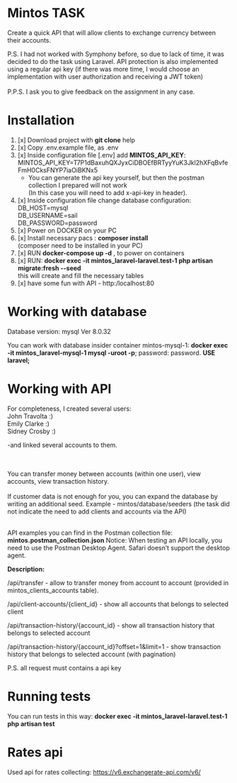 # Mintos TASK
Create a quick API that will allow clients to exchange currency between their accounts.

P.S. I had not worked with Symphony before, so due to lack of time, it was decided to do the task using Laravel. API protection is also implemented using a regular api key (if there was more time, I would choose an implementation with user authorization and receiving a JWT token)
</br></br>P.P.S. I ask you to give feedback on the assignment in any case.

# Installation
1. [x] Download project with **git clone** help
2. [x] Copy .env.example file, as .env
3. [x] Inside configuration file [.env] add **MINTOS_API_KEY**:
   MINTOS_API_KEY=T7P1dBaxuhQXJyxCiDBOEfBRTyyYuK3Jkl2hXFqBvfeFmH0CksFNYP7iaOiBKNx5
    - You can generate the api key yourself, but then the postman collection I prepared will not work<br />(In this case you will need to add x-api-key in header).
4. [x] Inside configuration file change database configuration:<br />
   DB_HOST=mysql<br />
   DB_USERNAME=sail<br />
   DB_PASSWORD=password<br />
5. [x] Power on DOCKER on your PC
6. [x] Install necessary pacs : **composer install** <br />(composer need to be installed in your PC)
7. [x] RUN **docker-compose up -d** , to power on containers
8. [x] RUN: **docker exec -it mintos_laravel-laravel.test-1 php artisan migrate:fresh --seed** <br />
   this will create and fill the necessary tables <br />
9. [x] have some fun with API - http:/localhost:80

# Working with database
Database version: mysql Ver 8.0.32

You can work with database insider container mintos-mysql-1:
**docker exec -it mintos_laravel-mysql-1 mysql -uroot -p**;  password: password.
**USE laravel;**

# Working with API

For completeness, I created several users: </br>
    John Travolta :)</br>
    Emily Clarke  :)</br>
    Sidney Crosby :)</br>

-and linked several accounts to them. 

</br></br>You can transfer money between accounts (within one user), view accounts, view transaction history.</br></br>
If customer data is not enough for you, you can expand the database by writing an additional seed. Example - mintos/database/seeders (the task did not indicate the need to add clients and accounts via the API)

</br>API examples you can find in the Postman collection file: **mintos.postman_collection.json**
Notice: When testing an API locally, you need to use the Postman Desktop Agent. Safari doesn’t support the desktop agent.

**Description:**

/api/transfer - allow to transfer money from account to account (provided in mintos_clients_accounts table).

/api/client-accounts/{client_id} - show all accounts that belongs to selected client

/api/transaction-history/{account_id} - show all transaction history that belongs to selected account

/api/transaction-history/{account_id}?offset=1&limit=1 - show transaction history that belongs to selected account (with pagination)

P.S. all request must contains a api key

# Running tests
You can run tests in this way:  **docker exec -it mintos_laravel-laravel.test-1 php artisan test**

# Rates api
Used api for rates collecting: https://v6.exchangerate-api.com/v6/



